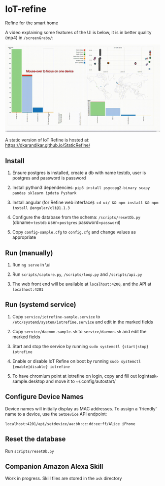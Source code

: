 # IoT-refine
Refine for the smart home

A video explaining some features of the UI is below, it is in better quality (mp4) in `/screenGrabs/`:

![IoT Refine Showcase](screenGrabs/IoTRefineShowcase.gif?raw=true "IoT Refine Showcase")

A static version of IoT Refine is hosted at: https://dkarandikar.github.io/StaticRefine/

## Install
1. Ensure postgres is installed, create a db with name testdb, user is postgres and password is password

2. Install python3 dependencies: `pip3 install psycopg2-binary scapy pandas sklearn ipdata Pyshark`

3. Install angular (for Refine web interface): `cd ui/ && npm install && npm install @angular/cli@1.1.3`

4. Configure the database from the schema: `/scripts/resetDb.py` (dbname=`testdb` user=`postgres` password=`password`)

5. Copy `config-sample.cfg` to `config.cfg` and change values as appropriate

## Run (manually)
1. Run `ng serve` in \ui

2. Run `scripts/capture.py`, `/scripts/loop.py` and `/scripts/api.py`

3. The web front end will be available at `localhost:4200`, and the API at `localhost:4201`

## Run (systemd service)

1. Copy `service/iotrefine-sample.service` to `/etc/systemd/system/iotrefine.service` and edit in the marked fields

2. Copy `service/daemon-sample.sh` to `service/daemon.sh` and edit the marked fields

2. Start and stop the service by running `sudo systemctl {start|stop} iotrefine`

3. Enable or disable IoT Refine on boot by running `sudo systemctl {enable|disable} iotrefine`

4. To have chromium point at iotrefine on login, copy and fill out logintask-sample.desktop and move it to ~/.config/autostart/

## Configure Device Names

Device names will initially display as MAC addresses. To assign a 'friendly' name to a device, use the `SetDevice` API endpoint:

`localhost:4201/api/setdevice/aa:bb:cc:dd:ee:ff/Alice iPhone`

## Reset the database
Run `scripts/resetDb.py`

## Companion Amazon Alexa Skill
Work in progress. Skill files are stored in the `ask` directory
